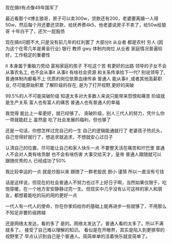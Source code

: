 现在搞it有点像49年国军了

最近看那个it博主狼哥，房子可以卖300w，贷款还有200，老婆要离婚一人得50w，然后每个月还要还贷款，给抚养费4k5，他老婆说房子不卖了，给50w给狼哥
十年白干了，还欠一屁股债

现在搞it问题不大,只是没有前几年的红利罢了
大部分it 从业者 都是农村 穷人  (因为这个在零几年是黄金行业)
银行 教师 gwy 体制内岗位 从业者 家庭情况普遍较好，工作稳定的重要性

it 本身属于重脑力劳动
富裕家庭的孩子 不吃这个苦 有更好的出路
领导的子女不会从事农名工, 也不会从事it
从事it 有啥社会资源 和关系传承给下一代?
别说领导了, 普通体制内都看不上
优质的岗位依靠血缘传承
普通人 能从事it ,或者其他高薪职业, 尽可能原始积累
了解阶级的存在, 是为了打开视野,更好的突破

99.5%的人不可能突破阶级
知道太多对大多数人来说只能带来怨恨和痛苦
阶级就是生产关系
富人也有富人的痛苦 普通人也有普通人的幸福

我觉得 能比上一辈更好，就已经够了。
突破阶级，别人三代人的努力，凭什么你一带就能赶上
虽然是 吃了社会发展的福利，但也够了

还是一句话，你想怎样过完自己的一生
自己的逻辑能通就行了
老婆孩子热炕头，自己觉得好就行了，想追求就追求，不想就安心过日子

认清自己的位置，尽可能让自己和家人快乐一点
不要整天活在痛苦和拧巴里
普通人不会对人类有啥贡献 也不会有啥伤害
大事交给天才，皇帝
普通人跟随就可以
跟随优秀的人 已经成功了50%


我比较幸运的一点 就是炒股以来 跟随了一群老股民
胆小 谨慎 所以一直没有亏钱


话是这样说，但现在的社会普通人不努力也过不上好日子啊，当然如果仅限于，吃饱穿暖，在一个地方安安静静过完一生。但现实中几乎没有认可这样的家人和朋友，都想着能吃的玩的用的更好一点


一代人有一代人的使命，你在你爹妈给你的基础上能再进步一些就够了，不用那么不知足非要阶级跨越

还是网络太发达，看的多了
是的。网络太发达了。普通人看的太多了。所以不满就多了。
接受了自己难以理解的知识。
看似是在开眼界，其实是陷入到更狭窄的视野里了
早点认识到自己是个普通人。简简单单的活着快乐就变简单了。

